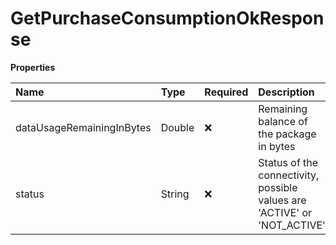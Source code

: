 # GetPurchaseConsumptionOkResponse

**Properties**

| Name                      | Type   | Required | Description                                                              |
| :------------------------ | :----- | :------- | :----------------------------------------------------------------------- |
| dataUsageRemainingInBytes | Double | ❌       | Remaining balance of the package in bytes                                |
| status                    | String | ❌       | Status of the connectivity, possible values are 'ACTIVE' or 'NOT_ACTIVE' |
